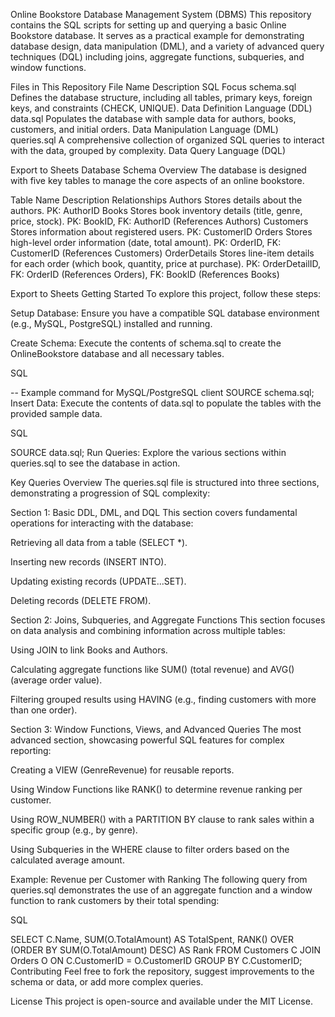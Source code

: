 Online Bookstore Database Management System (DBMS)
This repository contains the SQL scripts for setting up and querying a basic Online Bookstore database. It serves as a practical example for demonstrating database design, data manipulation (DML), and a variety of advanced query techniques (DQL) including joins, aggregate functions, subqueries, and window functions.

Files in This Repository
File Name	Description	SQL Focus
schema.sql	Defines the database structure, including all tables, primary keys, foreign keys, and constraints (CHECK, UNIQUE).	Data Definition Language (DDL)
data.sql	Populates the database with sample data for authors, books, customers, and initial orders.	Data Manipulation Language (DML)
queries.sql	A comprehensive collection of organized SQL queries to interact with the data, grouped by complexity.	Data Query Language (DQL)

Export to Sheets
Database Schema Overview
The database is designed with five key tables to manage the core aspects of an online bookstore.

Table Name	Description	Relationships
Authors	Stores details about the authors.	PK: AuthorID
Books	Stores book inventory details (title, genre, price, stock).	PK: BookID, FK: AuthorID (References Authors)
Customers	Stores information about registered users.	PK: CustomerID
Orders	Stores high-level order information (date, total amount).	PK: OrderID, FK: CustomerID (References Customers)
OrderDetails	Stores line-item details for each order (which book, quantity, price at purchase).	PK: OrderDetailID, FK: OrderID (References Orders), FK: BookID (References Books)

Export to Sheets
Getting Started
To explore this project, follow these steps:

Setup Database: Ensure you have a compatible SQL database environment (e.g., MySQL, PostgreSQL) installed and running.

Create Schema: Execute the contents of schema.sql to create the OnlineBookstore database and all necessary tables.

SQL

-- Example command for MySQL/PostgreSQL client
SOURCE schema.sql;
Insert Data: Execute the contents of data.sql to populate the tables with the provided sample data.

SQL

SOURCE data.sql;
Run Queries: Explore the various sections within queries.sql to see the database in action.

Key Queries Overview
The queries.sql file is structured into three sections, demonstrating a progression of SQL complexity:

Section 1: Basic DDL, DML, and DQL
This section covers fundamental operations for interacting with the database:

Retrieving all data from a table (SELECT *).

Inserting new records (INSERT INTO).

Updating existing records (UPDATE...SET).

Deleting records (DELETE FROM).

Section 2: Joins, Subqueries, and Aggregate Functions
This section focuses on data analysis and combining information across multiple tables:

Using JOIN to link Books and Authors.

Calculating aggregate functions like SUM() (total revenue) and AVG() (average order value).

Filtering grouped results using HAVING (e.g., finding customers with more than one order).

Section 3: Window Functions, Views, and Advanced Queries
The most advanced section, showcasing powerful SQL features for complex reporting:

Creating a VIEW (GenreRevenue) for reusable reports.

Using Window Functions like RANK() to determine revenue ranking per customer.

Using ROW_NUMBER() with a PARTITION BY clause to rank sales within a specific group (e.g., by genre).

Using Subqueries in the WHERE clause to filter orders based on the calculated average amount.

Example: Revenue per Customer with Ranking
The following query from queries.sql demonstrates the use of an aggregate function and a window function to rank customers by their total spending:

SQL

SELECT C.Name, SUM(O.TotalAmount) AS TotalSpent,
RANK() OVER (ORDER BY SUM(O.TotalAmount) DESC) AS Rank
FROM Customers C
JOIN Orders O ON C.CustomerID = O.CustomerID
GROUP BY C.CustomerID;
Contributing
Feel free to fork the repository, suggest improvements to the schema or data, or add more complex queries.

License
This project is open-source and available under the MIT License.
